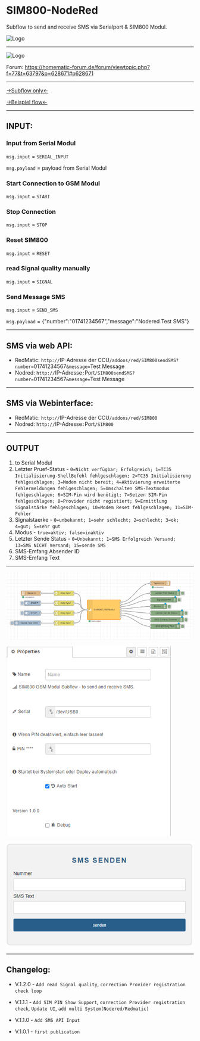# SIM800-NodeRed
Subflow to send and receive SMS via Serialport &amp; SIM800 Modul.

![Logo](https://simcom.ee/images/simcom_logo.png)

---
![Logo](https://homematic-forum.de/forum/styles/prosilver/theme/images/homematic-logo.png)

Forum: https://homematic-forum.de/forum/viewtopic.php?f=77&t=63797&p=628671#p628671

---
[->Subflow only<-](https://github.com/Matten-Matten/SIM800-NodeRed/blob/main/subflow.js)

[->Beispiel flow<-](https://github.com/Matten-Matten/SIM800-NodeRed/blob/main/SIM800-flow.js)

---

## INPUT:

### Input from Serial Modul

`msg.input` = `SERIAL_INPUT`

`msg.payload` = payload from Serial Modul


### Start Connection to GSM Modul

`msg.input` = `START`


### Stop Connection

`msg.input` = `STOP`


### Reset SIM800

`msg.input` = `RESET`

### read Signal quality manually

`msg.input` = `SIGNAL`


### Send Message SMS

`msg.input` = `SEND_SMS`

`msg.payload` = {"number":"01741234567","message":"Nodered Test SMS"}

---

## SMS via web API:

- RedMatic: `http://`IP-Adresse der CCU`/addons/red/SIM800sendSMS?number=`01741234567`&message=`Test Message
- Nodred:  `http://`IP-Adresse`:`Port`/SIM800sendSMS?number=`01741234567`&message=`Test Message

---

## SMS via Webinterface:

- RedMatic: `http://`IP-Adresse der CCU`/addons/red/SIM800`
- Nodred:  `http://`IP-Adresse`:`Port`/SIM800`

---

## OUTPUT

 1. to Serial Modul
 2. Letzter Pruef-Status - `0=Nicht verfügbar; Erfolgreich; 1=TC35 Initialisierung-ShellBefehl fehlgeschlagen; 2=TC35 Initialisierung fehlgeschlagen; 3=Modem nicht bereit; 4=Aktivierung erweiterte Fehlermeldungen fehlgeschlagen; 5=Umschalten SMS-Textmodus fehlgeschlagen; 6=SIM-Pin wird benötigt; 7=Setzen SIM-Pin fehlgeschlagen; 8=Provider nicht registiert; 9=Ermittlung Signalstärke fehlgeschlagen; 10=Modem Reset fehlgeschlagen; 11=SIM-Fehler`
 3. Signalstaerke - `0=unbekannt; 1=sehr schlecht; 2=schlecht; 3=ok; 4=gut; 5=sehr gut`
 4. Modus - `true=aktiv; false=inaktiv`
 5. Letzter Sende Status - `0=Unbekannt; 1=SMS Erfolgreich Versand; 13=SMS NICHT Versand; 15=sende SMS`
 6. SMS-Emfang Absender ID
 7. SMS-Emfang Text
 
 ---
 
![Logo](https://raw.githubusercontent.com/Matten-Matten/SIM800-NodeRed/main/SIM800%20view.png)

![Logo](https://raw.githubusercontent.com/Matten-Matten/SIM800-NodeRed/main/SIM800%20config.png)

![Logo](https://raw.githubusercontent.com/Matten-Matten/SIM800-NodeRed/main/SIM800%20GSM%20Modul-webif.png)

---

## Changelog:

- V.1.2.0 - `Add read Signal quality`, `correction Provider registration check loop`
- V.1.1.1 - `Add SIM PIN Show Support`, `correction Provider registration check`, `Update UI`, `add multi System(Nodered/Redmatic)`

- V.1.1.0 - `Add SMS API Input`

- V.1.0.1 - `first publication`
